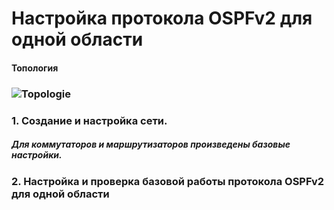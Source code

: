 # Настройка протокола OSPFv2 для одной области
#### Топология
### ![Topologie](https://user-images.githubusercontent.com/99610266/167627131-bb10568a-0250-44ab-a563-5f02737e139b.png)
### 1. Создание и настройка сети.
##### Для коммутаторов и маршрутизаторов произведены базовые настройки.
### 2. Настройка и проверка базовой работы протокола OSPFv2 для одной области
